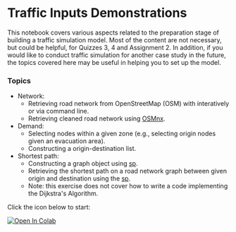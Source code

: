 # Traffic Inputs Demonstrations

This notebook covers various aspects related to the preparation stage of building a traffic simulation model. Most of the content are not necessary, but could be helpful, for Quizzes 3, 4 and Assignment 2. In addition, if you would like to conduct traffic simulation for another case study in the future, the topics covered here may be useful in helping you to set up the model.

### Topics
* Network:
  * Retrieving road network from OpenStreetMap (OSM) with interatively or via command line.
  * Retrieving cleaned road network using [OSMnx](https://geoffboeing.com/2016/11/osmnx-python-street-networks/).
* Demand:
  * Selecting nodes within a given zone (e.g., selecting origin nodes given an evacuation area).
  * Constructing a origin-destination list.
* Shortest path:
  * Constructing a graph object using [sp](http://github.com/cb-cities/sp.git).
  * Retrieving the shortest path on a road network graph between given origin and destination using the [sp](http://github.com/cb-cities/sp.git).
  * Note: this exercise does not cover how to write a code implementing the Dijkstra's Algorithm.

Click the icon below to start:

[![Open In Colab](https://colab.research.google.com/assets/colab-badge.svg)](https://colab.research.google.com/github/UCB-CE170a/Fall2020/blob/master/homeworks/Traffic_inputs_demo/Traffic_inputs_demo.ipynb)




